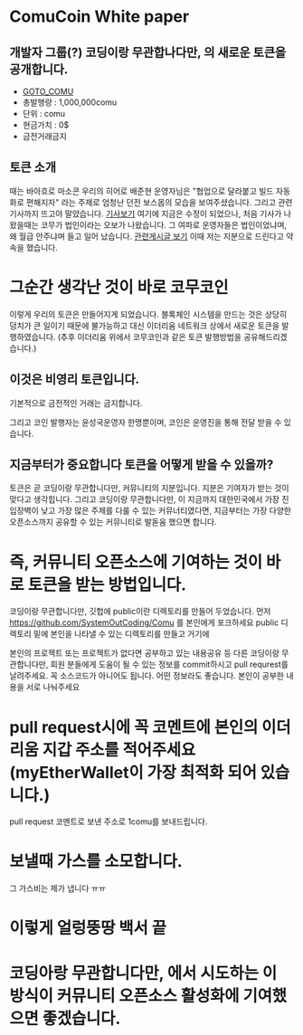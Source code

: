 # ComuCoin White paper

## 개발자 그룹(?) 코딩이랑 무관합나다만, 의 새로운 토큰을 공개합니다. 

- [GOTO_COMU](https://www.facebook.com/groups/System.out.Coding/)
- 총발행량 : 1,000,000comu
- 단위 : comu
- 현금가치 : 0$
- 금전거래금지

## 토큰 소개 

때는 바아흐로 마소콘 우리의 히어로 배준현 운영자님은 "협업으로 달라붙고 빌드 자동화로 편해지자" 라는 주제로 엄청난 던전 보스몹의 모습을 보여주셨습니다. 
그리고 관련 기사까지 뜨고야 말얐습니다. 
[기사보기](http://it.chosun.com/news/article.html?no=2843180)
여기에 지금은 수정이 되었으나, 처음 기사가 나왔을때는 코무가 법인이라는 오보가 나왔습니다. 그 여파로 운영자들은 법인이었냐며, 왜 월급 안주냐며 들고 일어 났습니다. 
[관련게시글 보기](https://www.facebook.com/groups/System.out.Coding/permalink/1612464762146546/)
이때 저는 지분으로 드린다고 약속을 했습니다. 

# 그순간 생각난 것이 바로 코무코인

이렇게 우리의 토큰은 만들어지게 되었습니다. 
블록체인 시스템을 만드는 것은 상당히 덩치가 큰 일이기 때문에 불가능하고 대신 이더리움 네트워크 상에서 새로운 토큰을 발행하였습니다. 
(추후 이더리움 위에서 코무코인과 같은 토큰 발행방법을 공유해드리겠습니다.)


## 이것은 비영리 토큰입니다. 

기본적으로 금전적인 거래는 금지합니다. 

그리고 코인 발행자는 윤성국운영자 한명뿐이며, 코인은 운영진을 통해 전달 받을 수 있습니다.

## 지금부터가 중요합니다 토큰을 어떻게 받을 수 있을까?
토큰은 곧 코딩이랑 무관합니다만, 커뮤니티의 지분입니다. 지분은 기여자가 받는 것이 맞다고 생각힙니다.
그리고 코딩이랑 무관합니다만, 이 지금까지 대한민국에서 가장 진입장벽이 낮고 가장 많은 주제를 다룰 수 있는 커뮤너티였다면, 지금부터는 가장 다양한 오픈소스까지 공유할 수 있는 커뮤니티로 발돋움 했으면 합니다. 

# 즉, 커뮤니티 오픈소스에 기여하는 것이 바로 토큰을 받는 방법입니다. 
코딩이랑 무관합니다만, 깃헙에 public이란 디렉토리를 만들어 두었습니다. 
먼저 https://github.com/SystemOutCoding/Comu 를 본인에게 포크하세요 
public 디렉토리 밑에 본인을 나타낼 수 있는 디렉토리를 만들고 거기에 

본인의 프로젝트 또는 프로젝트가 없다면 공부하고 있는 내용공유 등 다른 코딩이랑 무관합니다만, 회원 분들에게 도움이 될 수 있는 정보를 commit하시고 pull requrest를 날려주세요. 꼭 소스코드가 아니어도 됩니다. 어떤 정보라도 좋습니다. 본인이 공부한 내용을 서로 나눠주세요 

# pull request시에 꼭 코멘트에 본인의 이더리움 지갑 주소를 적어주세요(myEtherWallet이 가장 최적화 되어 있습니다.)
pull request 코멘트로 보낸 주소로 1comu를 보내드립니다. 

# 보낼때 가스를 소모합니다.
그 가스비는 제가 냅니다 ㅠㅠ


# 이렇게 얼렁뚱땅 백서 끝 

# 코딩아랑 무관합니다만, 에서 시도하는 이 방식이 커뮤니티 오픈소스 활성화에 기여했으면 좋겠습니다.


